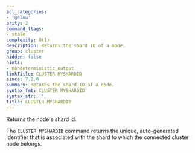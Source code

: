 ```yaml
---
acl_categories:
- '@slow'
arity: 2
command_flags:
- stale
complexity: O(1)
description: Returns the shard ID of a node.
group: cluster
hidden: false
hints:
- nondeterministic_output
linkTitle: CLUSTER MYSHARDID
since: 7.2.0
summary: Returns the shard ID of a node.
syntax_fmt: CLUSTER MYSHARDID
syntax_str: ''
title: CLUSTER MYSHARDID
---
```

Returns the node's shard id.

The `CLUSTER MYSHARDID` command returns the unique, auto-generated identifier that is associated with the shard to which the connected cluster node belongs.
